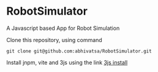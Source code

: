 # RobotSimulator
A Javascript based App for Robot Simulation

Clone this repository, using command
```
git clone git@github.com:abhivatsa/RobotSimulator.git
```

Install jnpm, vite and 3js using the link [3js install](https://threejs.org/docs/#manual/en/introduction/Installation)